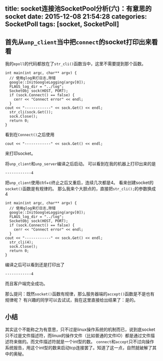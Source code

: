 title: socket连接池SocketPool分析(六)：有意思的socket
date: 2015-12-08 21:54:28
categories: SocketPoll
tags: [socket, SocketPoll]
---

## 首先从`unp_client`当中把`connect`的socket打印出来看看

我的`epoll`的代码都放在了`str_cli()`函数当中，这里不需要提到那个函数。
```
int main(int argc, char** argv) {
  // 使用glog来打日志,除错
  google::InitGoogleLogging(argv[0]);
  FLAGS_log_dir = "../log";  
  SocketObj sock(HOST, PORT);
  if (sock.Connect() == false) {
    cerr << "Connect error" << endl;
  }
cout << "------------" << sock.Get() << endl;
  str_cli(sock.Get());
  sock.Close();
  return 0;
}

```
看到在`Connect()`之后使用
```
cout << "------------" << sock.Get() << endl;
```
来打印socket。

将`unp_client`和`unp_server`编译之后启动。
可以看到在我的机器上打印出来的是
```
------------4
```

把`unp_client`使用ctrl+c终止之后又重启，连续几次都是4。
看来创建socket的`socket()`函数是有规律的。
那么我来个大胆点的，直接把`str_cli();`的参数换成4
```
int main(int argc, char** argv) {
  // 使用glog来打日志,除错
  google::InitGoogleLogging(argv[0]);
  FLAGS_log_dir = "../log";  
  SocketObj sock(HOST, PORT);
  if (sock.Connect() == false) {
    cerr << "Connect error" << endl;
  }
cout << "------------" << sock.Get() << endl;
  str_cli(4);
  sock.Close();
  return 0;
}

```

编译之后可以看到还是打印出了
```
------------4
```
而且客户端完全成功。

那么提问：既然`socket()`函数有规律，那么服务器端的`accept()`函数是不是也有规律呢？
有兴趣的同学可以去试试，我在这里直接给出结果了：是的。

## 小结
其实这个不能称之为有意思，只不过是linux操作系统的机制而已，说到底socket只不过是文件描述符，而linux的操作文件（比如普通的文件IO）都是通过文件描述符来做的。而文件描述符就是一个int型的数。
`connect`和`accept`只不过向操作系统报告，用这个int型的数来启动tcp连接罢了。知道了这一点，自然就破解了其中的奥秘。

